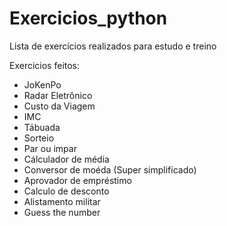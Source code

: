 # Exercicios_python
 Lista de exercícios realizados para estudo e treino

Exercicios feitos:

- JoKenPo
- Radar Eletrônico
- Custo da Viagem
- IMC
- Tábuada
- Sorteio
- Par ou impar
- Cálculador de média
- Conversor de moéda (Super simplificado)
- Aprovador de empréstimo
- Calculo de desconto
- Alistamento militar
- Guess the number